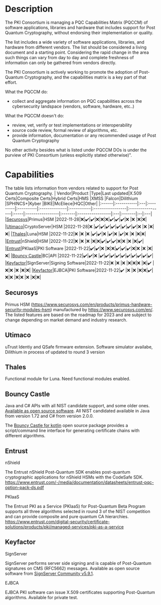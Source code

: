 # Description
 
The PKI Consortium is managing a PQC Capabilities Matrix (PQCCM) of software applications, libraries and hardware that includes support for 
Post Quantum Cryptography, without endorsing their implementation or quality.

The list includes a wide variety of software applications, libraries, and hardware from different vendors. 
The list should be considered a living document and a starting point. Considering the rapid change in the area such things can vary from day to day and complete freshness of information can only be gathered from vendors directly. 

The PKI Consortium is actively working to promote the adoption of Post-Quantum Cryptography, and the capabilities matrix is a key part of that effort.

What the PQCCM do:
* collect and aggregate information on PQC capabilities across the cybersecurity landspace (vendors, software, hardware, etc..)

What the PQCCM doesn't do:
* review, vet, verify or test implementations or interoperability
* source code review, formal review of algorithms, etc.
* provide information, documentation or any recommended usage of Post Quantum Cryptography

No other activity besides what is listed under PQCCM DOs is under the purview of PKI Consortium (unless explicitly stated otherwise)".




# Capabilities

The table lists information from vendors related to support for Post Quantum Cryptography.
| Vendor|Product     |Type|Last updated|X.509 Certs|Composite Certs|Hybrid Certs|HMS               |XMSS              |Falcon|Dilithium         |SPHINCS+|Kyber             |BIKE|McEliece|HQC|Other|
|:------|:-----------|:---|:---------|:----------|:--------------|:-----------|:-----------------|:-----------------|:-----|:-----------------|:-------|:-----------------|:---|:-------|:--|:---|
|[Securosys](#securosys)|Primus|HSM |2022-11-28|:x:|:heavy_check_mark:|:heavy_check_mark:|:x:|:x:|:x:|:heavy_check_mark:|:heavy_check_mark:|:heavy_check_mark:|:x: |:x:     |:x:|:x:|
|[Utimaco](#utimaco)|CryptoServer|HSM |2022-11-28|:x:        |:heavy_check_mark:|:heavy_check_mark:|:heavy_check_mark:|:heavy_check_mark:|:heavy_check_mark:|:heavy_check_mark:|:heavy_check_mark:|:heavy_check_mark:|:x: |:x:     |:x:|:x:|
|[Thales](#thales)|Luna|HSM |2022-11-22|:x:        |:x:            |:x:        |:heavy_check_mark:|:heavy_check_mark:|:x:   |:heavy_check_mark:|:x:     |:heavy_check_mark:|:x: |:x:     |:x:|:x:|
|[Entrust](#entrust)|nShield|HSM |2022-11-22|:x:        |:x:            |:x:        |:x:|:x:|:heavy_check_mark:|:heavy_check_mark:|:heavy_check_mark:|:x:|:x: |:x:     |:x:|:heavy_check_mark:|
|[Entrust](#entrust)|PKIaaS|PKI Software |2022-11-22|:heavy_check_mark:|:heavy_check_mark:|:x:        |:x:|:x:|:heavy_check_mark:|:heavy_check_mark:|:heavy_check_mark:|:x:|:x: |:x:     |:x:|:x:|
|[Bouncy Castle](#bouncy-castle)|BC|API |2022-11-22|:heavy_check_mark:|:heavy_check_mark:|:x:        |:heavy_check_mark:|:heavy_check_mark:|:heavy_check_mark:|:heavy_check_mark:|:heavy_check_mark:|:heavy_check_mark:|:heavy_check_mark:|:heavy_check_mark:|:heavy_check_mark:|:heavy_check_mark:|
|[Keyfactor](#keyfactor)|SignServer|Signing Software|2022-11-22|:x:        |:x:            |:x:        |:x:|:x:|:x:   |:x:|:heavy_check_mark:     |:x:|:x: |:x:     |:x:|:x:|
|[Keyfactor](#keyfactor)|EJBCA|PKI Software|2022-11-22|:heavy_check_mark:        |:x:            |:x:        |:x:|:x:|:heavy_check_mark:|:x:|:x:     |:x:|:x: |:x:     |:x:|:x:|

## Securosys
Primus HSM (https://www.securosys.com/en/products/primus-hardware-security-modules-hsm) manufactured by https://www.securosys.com/en/. The listed features are based on the roadmap for 2023 and are subject to change depending on market demand and industry research.

## Utimaco

uTrust Identiy and QSafe firmware extension. Software simulator availabe, Dilithium in process of updated to round 3 version

## Thales

Functional module for Luna. Need functional modules enabled.

## Bouncy Castle
Java and C# APIs with all NIST candidate support, and some older ones. [Available as open source software](https://www.bouncycastle.org/). All NIST candidated available in Java from version 1.72 and C# from version 2.0.0.

The [Bouncy Castle for kotlin](https://github.com/bcgit/bc-kotlin) open source package provides a script/command line interface for generating certificate chains with different algorithms. 

## Entrust 
nShield

The Entrust nShield Post-Quantum SDK enables post-quantum cryptographic applications for nShield HSMs with the CodeSafe SDK.
https://www.entrust.com/-/media/documentation/datasheets/entrust-pqc-option-pack-ds.pdf

PKIaaS

The Entrust PKI as a Service (PKIaaS) for Post-Quantum Beta Program supports all three algorithms selected in round 3 of the NIST competition and can provide composite and pure quantum CA hierarchies.
https://www.entrust.com/digital-security/certificate-solutions/products/pki/managed-services/pki-as-a-service

## Keyfactor
SignServer

SignServer performs server side signing and is capable of Post-Quantum signatures on CMS (RFC5662) messages. Available as open source software from [SignServer Community v5.9.1](https://doc.primekey.com/signserver/signserver-release-information/signserver-release-notes/signserver-community-5-9-1-release-notes).

EJBCA

EJBCA PKI software can issue X.509 certificates supporting Post-Quantum algorithms. Available for private test.
